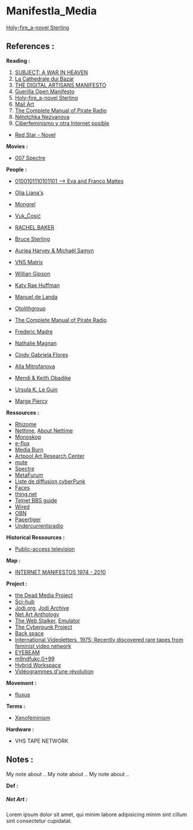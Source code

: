 # Manifestla_Media

[Holy-fire_a-novel Sterling](./writing/reading/Holy-fire_a-novel--Sterling,Bruce--Bantam.pdf)

## References :


**Reading :**

1. [SUBJECT: A WAR IN HEAVEN](./writing/reading/virus.pdf)
2. [La Cathedrale dui Bazar](./writing/reading/cathedrale-bazar.pdf)
3. [THE DIGITAL ARTISANS MANIFESTO](https://www.nettime.org/Lists-Archives/nettime-l-9705/msg00120.html)
4. [Guerilla Open Manifesto](./writing/reading/Guerilla_Open_Manifesto.pdf)
5. [Holy-fire_a-novel Sterling](./writing/reading/Holy-fire_a-novel--Sterling,Bruce--Bantam.pdf)
6. [Mail Art](https://en.wikipedia.org/wiki/Mail_art)
7. [The Complete Manual of Pirate Radio](https://archive.org/details/pirate-radio/page/n5/mode/2up)
8. [Nétotchka Nezvanova](https://fr.wikipedia.org/wiki/N%C3%A9totchka_Nezvanova)
9. [Ciberfeminismo y otra Internet posible](https://www.researchgate.net/publication/380196862_Cyberfeminists_in_Mexico_City_Discourses_and_Tactics)
- [Red Star - Novel](https://en.wikipedia.org/wiki/Red_Star_(novel))

**Movies :**

- [007 Spectre](https://fr.wikipedia.org/wiki/007_Spectre)

**People :**

- [0100101110101101 --> Eva and Franco Mattes](https://0100101110101101.org/works/)
- [Olia Liana's](http://art.teleportacia.org/#CenterOfTheUniverse)
- [Mongrel](https://monoskop.org/Mongrel)
- [Vuk_Ćosić](https://monoskop.org/Vuk_Ćosić)
- [RACHEL BAKER](https://www.irational.org/tm/baker_cv.html)

- [Bruce Sterling](https://en.wikipedia.org/wiki/Bruce_Sterling)
- [Auriea Harvey & Michaël Samyn](https://en.wikipedia.org/wiki/Auriea_Harvey_%26_Micha%C3%ABl_Samyn)
- [VNS Matrix](https://vnsmatrix.net/)
- [Willian Gipson](https://en.wikipedia.org/wiki/William_Gibson_bibliography)
- [Katy Rae Huffman](https://en.wikipedia.org/wiki/Kathy_Rae_Huffman)
- [Manuel de Landa](https://fr.wikipedia.org/wiki/Manuel_de_Landa)
- [Otolithgroup](https://otolithgroup.org/work)
- [The Complete Manual of Pirate Radio](https://archive.org/details/pirate-radio/page/n5/mode/2up)
- [Frederic Madre](https://www.josephinebosma.com/interviews/33-with-frederic-madre)
- [Nathalie Magnan](https://fr.wikipedia.org/wiki/Nathalie_Magnan)
- [Cindy Gabriela Flores](https://artfacts.net/artist/cindy-gabriela-flores/135937)
- [Alla Mitrofanova](https://www.d-est.com/team/alla-mitrofanova/)
- [Mendi & Keith Obadike](https://en.wikipedia.org/wiki/Mendi_%26_Keith_Obadike)
- [Ursula K. Le Guin](https://www.ursulakleguin.com/)
- [Marge Piercy](https://fr.wikipedia.org/wiki/Marge_Piercy)

**Ressources :**

- [Rhizome](https://rhizome.org/)
- [Nettime](https://nettime.org/), [About Nettime](https://nettime.org/nettime/DOCS/1/toc(2).html)
- [Monoskop](https://monoskop.org/Monoskop)
- [e-flux](https://www.e-flux.com)
- [Media Burn](https://mediaburn.org/blog/international-videoletters-1975-recently-discovered-rare-tapes-from-feminist-video-network/)
- [Artpool Art Research Center](https://artpool.hu/institute/about.html)
- [mute](https://www.metamute.org/)
- [Spectre](http://post.in-mind.de/cgi-bin/mailman/listinfo/spectre)
- [MetaFurum](https://monoskop.org/MetaForum)
- [Liste de diffusion cyberPunk](https://lists.cpunks.org/mailman3/postorius/lists/)
- [Faces](https://www.faces-l.net/)
- [thing.net](https://thing.net/)
- [Telnet BBS guide](https://www.telnetbbsguide.com/)
- [Wired](https://www.wired.com/)
- [OBN](https://obn.org/)
- [Papertiger](https://papertiger.org/about-us/)
- [Undercurrentsradio](https://www.undercurrentsradio.net/faq)

**Historical Ressources :**

- [Public-access television](https://en.wikipedia.org/wiki/Public-access_television)

**Map :**

- [INTERNET MANIFESTOS 1974 - 2010](./writing/reading/InternetManiefstos_Graph.pdf)

**Project :**

- [the Dead Media Project](http://www.deadmedia.org/)
- [Sci-hub](https://www.sci-hub.st/about)
- [Jodi.org](http://blogspot.jodi.org/), [Jodi Archive](https://joid.org/archive/)
- [Net Art Anthology](https://anthology.rhizome.org/)
- [The Web Stalker](http://www.medienkunstnetz.de/works/webstalker/), [Emulator](https://sites.rhizome.org/anthology/webstalker.html)
- [The Cyberpunk Project](http://project.cyberpunk.ru)
- [Back space](https://bak.spc.org/)
- [International Videoletters, 1975: Recently discovered rare tapes from feminist video network](https://mediaburn.org/blog/international-videoletters-1975-recently-discovered-rare-tapes-from-feminist-video-network/)
- [EYEBEAM](https://eyebeam.org/about-us/)
- [m9ndfukc.0+99](https://anthology.rhizome.org/m9ndfukc-0-99)
- [Hybrid Workspace](https://monoskop.org/Hybrid_Workspace)
- [Vidéogrammes d'une révolution](https://www.centrepompidou.fr/fr/programme/agenda/evenement/cnAMjdk)


**Movement :**

- [fluxus](https://fr.wikipedia.org/wiki/Fluxus)


**Terms :**

- [Xenofeminism](https://newhumanist.org.uk/articles/5303/book-review-xenofeminism) 


**Hardware :**

- VHS TAPE NETWORK

## Notes :

My note about ..[]()
My note about ..[]()
My note about ..[]()


**Def :**

##### Net Art :

Lorem ipsum dolor sit amet, qui minim labore adipisicing minim sint cillum sint consectetur cupidatat.
